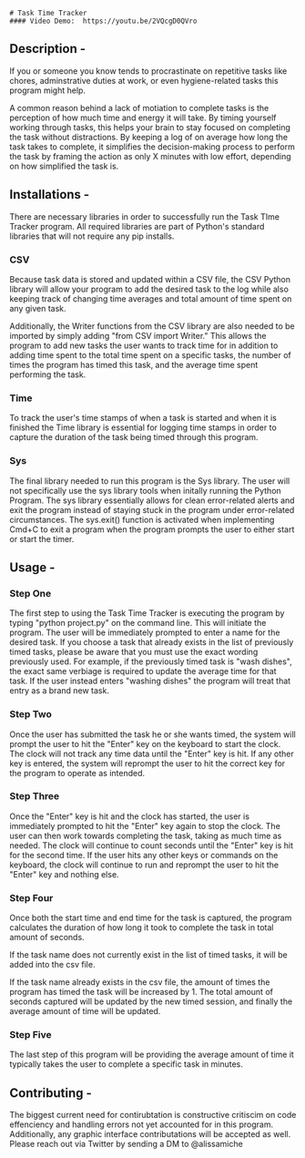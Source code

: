     # Task Time Tracker
    #### Video Demo:  https://youtu.be/2VQcgD0QVro

   ## Description -

   If you or someone you know tends to procrastinate on repetitive tasks like chores, adminstrative duties at work, or even hygiene-related tasks this program might help.

   A common reason behind a lack of motiation to complete tasks is the perception of how much time and energy it will take. By timing yourself working through tasks, this helps your brain to stay focused on completing the task without distractions. By keeping a log of on average how long the task takes to complete, it simplifies the decision-making process to perform the task by framing the action as only X minutes with low effort, depending on how simplified the task is.

   ## Installations -

   There are necessary libraries in order to successfully run the Task TIme Tracker program. All required libraries are part of Python's standard libraries that will not require any pip installs.

   ### CSV

   Because task data is stored and updated within a CSV file, the CSV Python library will allow your program to add the desired task to the log while also keeping track of changing time averages and total amount of time spent on any given task.

   Additionally, the Writer functions from the CSV library are also needed to be imported by simply adding "from CSV import Writer." This allows the program to add new tasks the user wants to track time for in addition to adding time spent to the total time spent on a specific tasks, the number of times the program has timed this task, and the average time spent performing the task.

   ### Time

   To track the user's time stamps of when a task is started and when it is finished the Time library is essential for logging time stamps in order to capture the duration of the task being timed through this program.

   ### Sys

   The final library needed to run this program is the Sys library. The user will not specifically use the sys library tools when initally running the Python Program. The sys library essentially allows for clean error-related alerts and exit the program instead of staying stuck in the program under error-related circumstances. The sys.exit() function is activated when implementing Cmd+C to exit a program when the program prompts the user to either start or start the timer.

   ## Usage -

   ### Step One

   The first step to using the Task Time Tracker is executing the program by typing "python project.py" on the command line. This will initiate the program. The user will be immediately prompted to enter a name for the desired task. If you choose a task that already exists in the list of previously timed tasks, please be aware that you must use the exact wording previously used. For example, if the previously timed task is "wash dishes", the exact same verbiage is required to update the average time for that task. If the user instead enters "washing dishes" the program will treat that entry as a brand new task.

   ### Step Two

   Once the user has submitted the task he or she wants timed, the system will prompt the user to hit the "Enter" key on the keyboard to start the clock. The clock will not track any time data until the "Enter" key is hit. If any other key is entered, the system will reprompt the user to hit the correct key for the program to operate as intended.

   ### Step Three

   Once the "Enter" key is hit and the clock has started, the user is immediately prompted to hit the "Enter" key again to stop the clock. The user can then work towards completing the task, taking as much time as needed. The clock will continue to count seconds until the "Enter" key is hit for the second time. If the user hits any other keys or commands on the keyboard, the clock will continue to run and reprompt the user to hit the "Enter" key and nothing else.

   ### Step Four
   Once both the start time and end time for the task is captured, the program calculates the duration of how long it took to complete the task in total amount of seconds.

   If the task name does not currently exist in the list of timed tasks, it will be added into the csv file.

   If the task name already exists in the csv file, the amount of times the program has timed the task will be increased by 1. The total amount of seconds captured will be updated by the new timed session, and finally the average amount of time will be updated.

   ### Step Five

   The last step of this program will be providing the average amount of time it typically takes the user to complete a specific task in minutes.

   ## Contributing -

   The biggest current need for contirubtation is constructive critiscim on code effenciency and handling errors not yet accounted for in this program. Additionally, any graphic interface contributations will be accepted as well. Please reach out via Twitter by sending a DM to @alissamiche